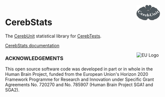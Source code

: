 <div><img src="https://raw.githubusercontent.com/cerebunit/cerebdata/master/resources/images/cerebunit.png" alt="CerebUnit" height="23%" width="15%" align="right"></div>

# CerebStats

The [CerebUnit](https://github.com/cerebunit/) statistical library for [CerebTests](https://github.com/cerebunit/cerebtests).

[CerebStats documentation](https://cerebstats.readthedocs.io/en/latest/)

<div><img src="https://raw.githubusercontent.com/cerebunit/cerebstats/master/resources/images/eu_logo.jpg" alt="EU Logo" height="23%" width="15%" align="right"></div>

### ACKNOWLEDGEMENTS
This open source software code was developed in part or in whole in the Human Brain Project, funded from the European Union's Horizon 2020 Framework Programme for Research and Innovation under Specific Grant Agreements No. 720270 and No. 785907 (Human Brain Project SGA1 and SGA2).

